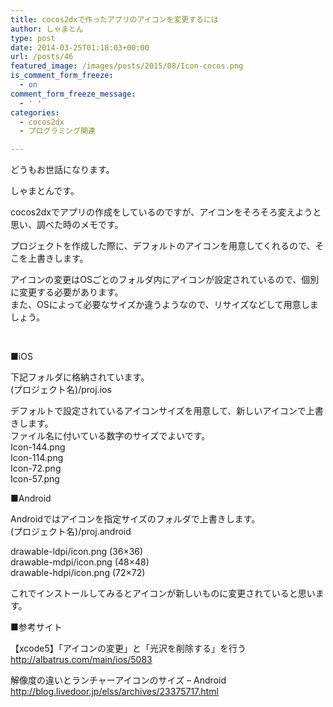 ```yaml
---
title: cocos2dxで作ったアプリのアイコンを変更するには
author: しゃまとん
type: post
date: 2014-03-25T01:18:03+00:00
url: /posts/46
featured_image: /images/posts/2015/08/Icon-cocos.png
is_comment_form_freeze:
  - on
comment_form_freeze_message:
  - ' '
categories:
  - cocos2dx
  - プログラミング関連

---
```

どうもお世話になります。

しゃまとんです。

cocos2dxでアプリの作成をしているのですが、アイコンをそろそろ変えようと思い、調べた時のメモです。

<!--more-->

  
プロジェクトを作成した際に、デフォルトのアイコンを用意してくれるので、そこを上書きします。

アイコンの変更はOSごとのフォルダ内にアイコンが設定されているので、個別に変更する必要があります。  
また、OSによって必要なサイズか違うようなので、リサイズなどして用意しましょう。

&nbsp;

■iOS

下記フォルダに格納されています。  
(プロジェクト名)/proj.ios

デフォルトで設定されているアイコンサイズを用意して、新しいアイコンで上書きします。  
ファイル名に付いている数字のサイズでよいです。  
Icon-144.png  
Icon-114.png  
Icon-72.png  
Icon-57.png

■Android

Androidではアイコンを指定サイズのフォルダで上書きします。  
(プロジェクト名)/proj.android

drawable-ldpi/icon.png (36×36)  
drawable-mdpi/icon.png (48×48)  
drawable-hdpi/icon.png (72×72)

これでインストールしてみるとアイコンが新しいものに変更されていると思います。

■参考サイト

【xcode5】「アイコンの変更」と「光沢を削除する」を行う  
<http://albatrus.com/main/ios/5083>

解像度の違いとランチャーアイコンのサイズ &#8211; Android  
<http://blog.livedoor.jp/elss/archives/23375717.html>